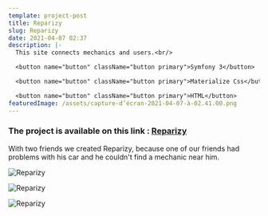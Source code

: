 ```yaml
---
template: project-post
title: Reparizy
slug: Reparizy
date: 2021-04-07 02:37
description: |-
  This site connects mechanics and users.<br/>

  <button name="button" className="button primary">Symfony 3</button>

  <button name="button" className="button primary">Materialize Css</button>

  <button name="button" className="button primary">HTML</button>
featuredImage: /assets/capture-d’écran-2021-04-07-à-02.41.00.png
---
```


### The project is available on this link : [Reparizy](https://reparizy.com/)

With two friends we created Reparizy, because one of our friends had problems with his car and he couldn't find a mechanic near him.

<div class="kg-width-full">

![Reparizy](/assets/reparizy-1.jpg)

</div>

<div class="kg-width-full">

![Reparizy](/assets/reparizy-2.jpg)

</div>

![Reparizy](/assets/reparizy-3.jpg)

